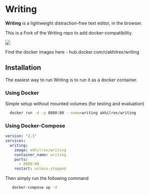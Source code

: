 Writing
=======

**Writing** is a lightweight distraction-free text editor, in the browser.

This is a Fork of the Writing repo to add docker-compatibility.

<img src="http://i.imgur.com/c56hDwi.gif" />

Find the docker images here - hub.docker.com/r/akhilrex/writing

## Installation

The easiest way to run Writing is to run it as a docker container. 

### Using Docker

Simple setup without mounted volumes (for testing and evaluation)
```sh
  docker run -d -p 8080:80 --name=writing akhilrex/writing
```

### Using Docker-Compose

```yaml
version: "2.1"
services:
  writing:
    image: akhilrex/writing
    container_name: writing
    ports:
      - 8080:80
    restart: unless-stopped
```

Then simply run the following command

```sh
   docker-compose up -d
```